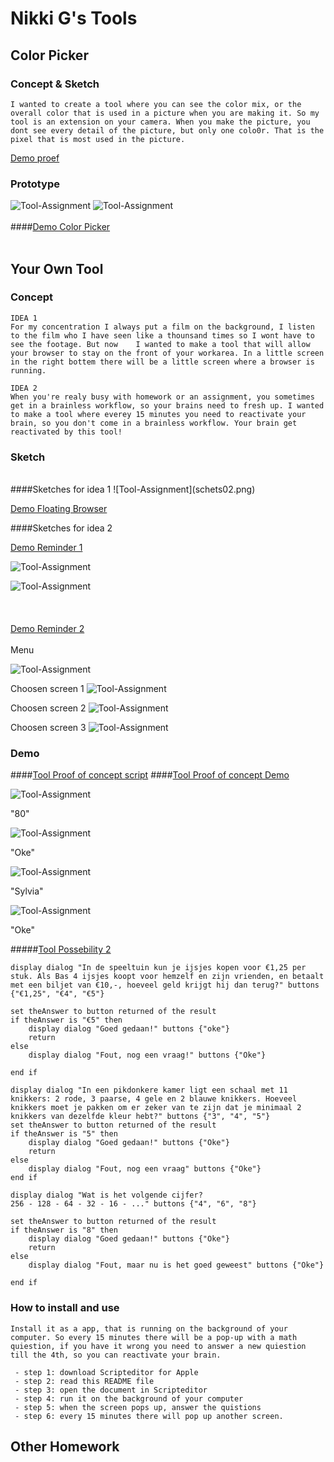 # Nikki G's Tools

## Color Picker

### Concept & Sketch

```
I wanted to create a tool where you can see the color mix, or the overall color that is used in a picture when you are making it. So my tool is an extension on your camera. When you make the picture, you dont see every detail of the picture, but only one colo0r. That is the pixel that is most used in the picture. 
```
[Demo proef](DemoKleurProef.mov)

### Prototype

![Tool-Assignment](cp01.png)
![Tool-Assignment](cp02.png)
<br><br>
####[Demo Color Picker](cp.mov)
<br><br>

## Your Own Tool

### Concept
```
IDEA 1
For my concentration I always put a film on the background, I listen to the film who I have seen like a thounsand times so I wont have to see the footage. But now    I wanted to make a tool that will allow your browser to stay on the front of your workarea. In a little screen in the right bottem there will be a little screen where a browser is running. 
```

```
IDEA 2
When you're realy busy with homework or an assignment, you sometimes get in a brainless workflow, so your brains need to fresh up. I wanted to make a tool where everey 15 minutes you need to reactivate your brain, so you don't come in a brainless workflow. Your brain get reactivated by this tool! 
```

### Sketch

<br>
####Sketches for idea 1
![Tool-Assignment](schets02.png)

[Demo Floating Browser](DemoNetflix.mov)

####Sketches for idea 2

[Demo Reminder 1](DemoNotification.mov)

![Tool-Assignment](sketch01.png)

![Tool-Assignment](sketch02.png)
<br><br><br><br>
[Demo Reminder 2](DemoToolEind01.mov)
<br><br>
Menu

![Tool-Assignment](sketch03.png)

Choosen screen 1
![Tool-Assignment](sketch04.png)

Choosen screen 2
![Tool-Assignment](sketch05.png)

Choosen screen 3
![Tool-Assignment](sketch06.png)

### Demo

####[Tool Proof of concept script](Tool.scpt)
####[Tool Proof of concept Demo](DemoToolPOC.mov)

![Tool-Assignment](T01.png)

"80"

![Tool-Assignment](T02.png)

"Oke"

![Tool-Assignment](T03.png)

"Sylvia"

![Tool-Assignment](T04.png)

"Oke"

#####[Tool Possebility 2](Tool01.scpt)
```
display dialog "In de speeltuin kun je ijsjes kopen voor €1,25 per stuk. Als Bas 4 ijsjes koopt voor hemzelf en zijn vrienden, en betaalt met een biljet van €10,-, hoeveel geld krijgt hij dan terug?" buttons {"€1,25", "€4", "€5"}set theAnswer to button returned of the resultif theAnswer is "€5" then	display dialog "Goed gedaan!" buttons {"oke"}	returnelse	display dialog "Fout, nog een vraag!" buttons {"Oke"}	end ifdisplay dialog "In een pikdonkere kamer ligt een schaal met 11 knikkers: 2 rode, 3 paarse, 4 gele en 2 blauwe knikkers. Hoeveel knikkers moet je pakken om er zeker van te zijn dat je minimaal 2 knikkers van dezelfde kleur hebt?" buttons {"3", "4", "5"}set theAnswer to button returned of the resultif theAnswer is "5" then	display dialog "Goed gedaan!" buttons {"Oke"}	returnelse	display dialog "Fout, nog een vraag" buttons {"Oke"}end ifdisplay dialog "Wat is het volgende cijfer?
256 - 128 - 64 - 32 - 16 - ..." buttons {"4", "6", "8"}set theAnswer to button returned of the resultif theAnswer is "8" then	display dialog "Goed gedaan!" buttons {"Oke"}	returnelse	display dialog "Fout, maar nu is het goed geweest" buttons {"Oke"}	end if
```


### How to install and use

```
Install it as a app, that is running on the background of your computer. So every 15 minutes there will be a pop-up with a math quiestion, if you have it wrong you need to answer a new quiestion till the 4th, so you can reactivate your brain. 

 - step 1: download Scripteditor for Apple
 - step 2: read this README file 
 - step 3: open the document in Scripteditor
 - step 4: run it on the background of your computer
 - step 5: when the screen pops up, answer the quistions
 - step 6: every 15 minutes there will pop up another screen.
```

## Other Homework

